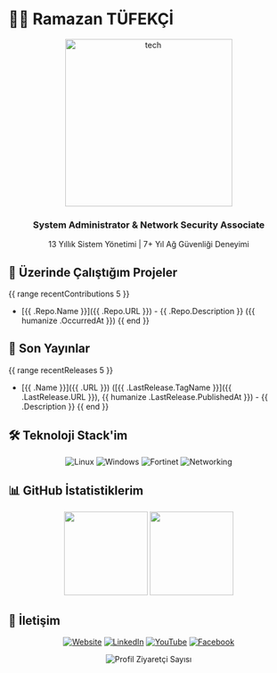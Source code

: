 # 👨‍💻 Ramazan TÜFEKÇİ

<div align="center">
  <img src="https://media.giphy.com/media/v1.Y2lkPTc5MGI3NjExcDJ1OWMwNmR2MWh1OXFlZnUyNWxieDdzNWNxbW5uMWt0OG1jbDN3dCZlcD12MV9pbnRlcm5hbF9naWZfYnlfaWQmY3Q9Zw/qgQUggAC3Pfv687qPC/giphy.gif" width="300" alt="tech"/>
  
  ### System Administrator & Network Security Associate
  13 Yıllık Sistem Yönetimi | 7+ Yıl Ağ Güvenliği Deneyimi
</div>

## 🔭 Üzerinde Çalıştığım Projeler
{{ range recentContributions 5 }}
- [{{ .Repo.Name }}]({{ .Repo.URL }}) - {{ .Repo.Description }} ({{ humanize .OccurredAt }})
{{ end }}

## 🌟 Son Yayınlar
{{ range recentReleases 5 }}
- [{{ .Name }}]({{ .URL }}) ([{{ .LastRelease.TagName }}]({{ .LastRelease.URL }}), {{ humanize .LastRelease.PublishedAt }}) - {{ .Description }}
{{ end }}

## 🛠️ Teknoloji Stack'im

<div align="center">
  
![Linux](https://img.shields.io/badge/Linux-FCC624?style=for-the-badge&logo=linux&logoColor=black)
![Windows](https://img.shields.io/badge/Windows-0078D6?style=for-the-badge&logo=windows&logoColor=white)
![Fortinet](https://img.shields.io/badge/Fortinet-EE3124?style=for-the-badge&logo=fortinet&logoColor=white)
![Networking](https://img.shields.io/badge/Networking-00979D?style=for-the-badge&logo=cisco&logoColor=white)
  
</div>

## 📊 GitHub İstatistiklerim

<div align="center">
  <img height="150px" src="https://github-readme-stats.vercel.app/api?username=ramazantufekci&count_private=true&show_icons=true&theme=radical&locale=tr"/>
  <img height="150px" src="https://github-readme-stats.vercel.app/api/top-langs/?username=ramazantufekci&layout=compact&theme=radical&langs_count=8"/>
</div>

## 🤝 İletişim

<div align="center">
  
[![Website](https://img.shields.io/badge/Website-ramazantufekci.com-blue?style=for-the-badge&logo=google-chrome)](https://www.ramazantufekci.com)
[![LinkedIn](https://img.shields.io/badge/LinkedIn-ramazan--tufekci-blue?style=for-the-badge&logo=linkedin)](https://www.linkedin.com/in/ramazan-tufekci)
[![YouTube](https://img.shields.io/badge/YouTube-ramazan--tufekci-red?style=for-the-badge&logo=youtube)](https://www.youtube.com/@ramazan-tufekci)
[![Facebook](https://img.shields.io/badge/Facebook-ramazantufekciblog-blue?style=for-the-badge&logo=facebook)](https://www.facebook.com/ramazantufekciblog)

</div>

<div align="center">
  
![Profil Ziyaretçi Sayısı](https://profile-counter.glitch.me/ramazantufekci/count.svg)
  
</div>

